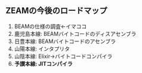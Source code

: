 ##  ZEAMの今後のロードマップ

1. BEAMの仕様の調査←イマココ
2. 鹿児島本線: BEAMバイトコードのディスアセンブラ
3. 日豊本線: BEAMバイトコードのアセンブラ
4. 山陽本線: インタプリタ
5. 山陰本線: Elixir→バイトコードコンパイラ
6. **予讃本線: JITコンパイラ**
